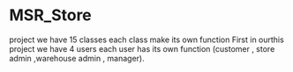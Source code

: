 # MSR_Store
project we have 15 classes each class make its own function First in ourthis project we have 4 users each user has its own function (customer , store admin ,warehouse admin , manager).
